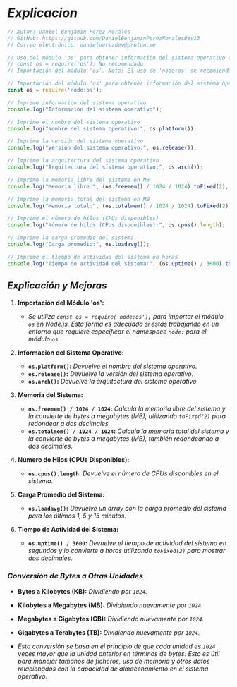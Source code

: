 <!-- Autor: Daniel Benjamin Perez Morales -->
<!-- GitHub: https://github.com/DanielBenjaminPerezMoralesDev13 -->
<!-- GitLab: https://gitlab.com/DanielBenjaminPerezMoralesDev13 -->
<!-- Correo electrónico: danielperezdev@proton.me -->

# ***Explicacion***

```javascript
// Autor: Daniel Benjamin Perez Morales
// GitHub: https://github.com/DanielBenjaminPerezMoralesDev13
// Correo electrónico: danielperezdev@proton.me 

// Uso del módulo 'os' para obtener información del sistema operativo en Node.js
// const os = require('os'); No recomendado
// Importación del módulo 'os'. Nota: El uso de 'node:os' se recomienda si estás trabajando en un entorno que requiere la especificación del namespace.

// Importación del módulo 'os' para obtener información del sistema operativo
const os = require('node:os');

// Imprime información del sistema operativo
console.log("Información del sistema operativo");

// Imprime el nombre del sistema operativo
console.log("Nombre del sistema operativo:", os.platform());

// Imprime la versión del sistema operativo
console.log("Versión del sistema operativo:", os.release());

// Imprime la arquitectura del sistema operativo
console.log("Arquitectura del sistema operativo:", os.arch());

// Imprime la memoria libre del sistema en MB
console.log("Memoria libre:", (os.freemem() / 1024 / 1024).toFixed(2), "MB");

// Imprime la memoria total del sistema en MB
console.log("Memoria total:", (os.totalmem() / 1024 / 1024).toFixed(2), "MB");

// Imprime el número de hilos (CPUs disponibles)
console.log("Número de hilos (CPUs disponibles):", os.cpus().length);

// Imprime la carga promedio del sistema
console.log("Carga promedio:", os.loadavg());

// Imprime el tiempo de actividad del sistema en horas
console.log("Tiempo de actividad del sistema:", (os.uptime() / 3600).toFixed(2), "horas");
```

## ***Explicación y Mejoras***

1. **Importación del Módulo 'os':**
   - *Se utiliza `const os = require('node:os');` para importar el módulo `os` en Node.js. Esta forma es adecuada si estás trabajando en un entorno que requiere especificar el namespace `node:` para el módulo `os`.*

2. **Información del Sistema Operativo:**
   - **`os.platform()`:** *Devuelve el nombre del sistema operativo.*
   - **`os.release()`:** *Devuelve la versión del sistema operativo.*
   - **`os.arch()`:** *Devuelve la arquitectura del sistema operativo.*

3. **Memoria del Sistema:**
   - **`os.freemem() / 1024 / 1024`:** *Calcula la memoria libre del sistema y la convierte de bytes a megabytes (MB), utilizando `toFixed(2)` para redondear a dos decimales.*
   - **`os.totalmem() / 1024 / 1024`:** *Calcula la memoria total del sistema y la convierte de bytes a megabytes (MB), también redondeando a dos decimales.*

4. **Número de Hilos (CPUs Disponibles):**
   - **`os.cpus().length`:** *Devuelve el número de CPUs disponibles en el sistema.*

5. **Carga Promedio del Sistema:**
   - **`os.loadavg()`:** *Devuelve un array con la carga promedio del sistema para los últimos 1, 5 y 15 minutos.*

6. **Tiempo de Actividad del Sistema:**
   - **`os.uptime() / 3600`:** *Devuelve el tiempo de actividad del sistema en segundos y lo convierte a horas utilizando `toFixed(2)` para mostrar dos decimales.*

### ***Conversión de Bytes a Otras Unidades***

- **Bytes a Kilobytes (KB):** *Dividiendo por `1024`.*
- **Kilobytes a Megabytes (MB):** *Dividiendo nuevamente por `1024`.*
- **Megabytes a Gigabytes (GB):** *Dividiendo nuevamente por `1024`.*
- **Gigabytes a Terabytes (TB):** *Dividiendo nuevamente por `1024`.*

- *Esta conversión se basa en el principio de que cada unidad es `1024` veces mayor que la unidad anterior en términos de bytes. Esto es útil para manejar tamaños de ficheros, uso de memoria y otros datos relacionados con la capacidad de almacenamiento en el sistema operativo.*
